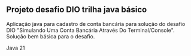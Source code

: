 ## Projeto desafio DIO trilha java básico
Aplicação java para cadastro de conta bancária para solução do desafio DIO "Simulando Uma Conta Bancária Através Do Terminal/Console". Solução bem básica para o desafio.

Java 21

